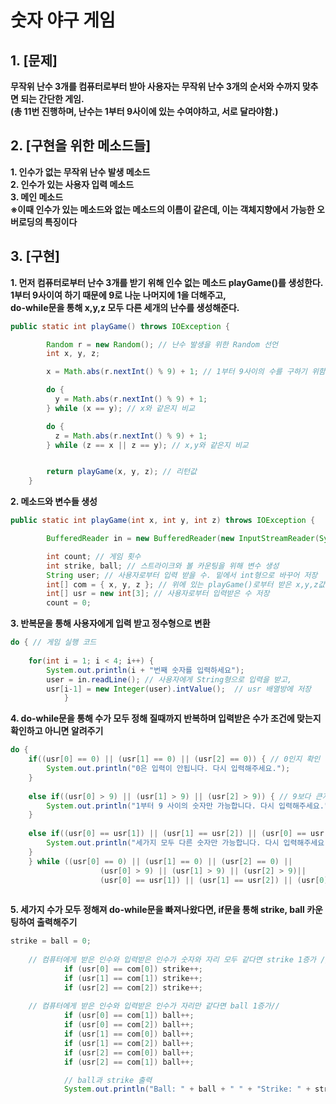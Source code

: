 # 숫자 야구 게임
## 1. [문제]
**무작위 난수 3개를 컴퓨터로부터 받아 사용자는 무작위 난수 3개의 순서와 수까지 맞추면 되는 간단한 게임.**   
**(총 11번 진행하며, 난수는 1부터 9사이에 있는 수여야하고, 서로 달라야함.)**
## 2. [구현을 위한 메소드들]
**1. 인수가 없는 무작위 난수 발생 메소드**     
**2. 인수가 있는 사용자 입력 메소드**    
**3. 메인 메소드**    
**※이때 인수가 있는 메소드와 없는 메소드의 이름이 같은데, 이는 객체지향에서 가능한 오버로딩의 특징이다**
## 3. [구현]
**1. 먼저 컴퓨터로부터 난수 3개를 받기 위해 인수 없는 메소드 playGame()를 생성한다.**    
**1부터 9사이여 하기 때문에 9로 나눈 나머지에 1을 더해주고,**   
**do-while문을 통해 x,y,z 모두 다른 세개의 난수를 생성해준다.**
``` java
public static int playGame() throws IOException {

		Random r = new Random(); // 난수 발생을 위한 Random 선언
		int x, y, z;

		x = Math.abs(r.nextInt() % 9) + 1; // 1부터 9사이의 수를 구하기 위함.

		do {
		  y = Math.abs(r.nextInt() % 9) + 1; 
		} while (x == y); // x와 같은지 비교

		do {
		  z = Math.abs(r.nextInt() % 9) + 1;
		} while (z == x || z == y); // x,y와 같은지 비교


		return playGame(x, y, z); // 리턴값
	}
```
**2. 메소드와 변수들 생성**
``` java
public static int playGame(int x, int y, int z) throws IOException {

		BufferedReader in = new BufferedReader(new InputStreamReader(System.in));

		int count; // 게임 횟수
		int strike, ball; // 스트라이크와 볼 카운팅을 위해 변수 생성
		String user; // 사용자로부터 입력 받을 수. 밑에서 int형으로 바꾸어 저장
		int[] com = { x, y, z }; // 위에 있는 playGame()로부터 받은 x,y,z값 저장
		int[] usr = new int[3]; // 사용자로부터 입력받은 수 저장
		count = 0; 
```
**3. 반복문을 통해 사용자에게 입력 받고 정수형으로 변환**
``` java
do { // 게임 실행 코드
				
	for(int i = 1; i < 4; i++) { 
		System.out.println(i + "번째 숫자를 입력하세요"); 
		user = in.readLine(); // 사용자에게 String형으로 입력을 받고,
		usr[i-1] = new Integer(user).intValue();  // usr 배열방에 저장
			}
```
**4. do-while문을 통해 수가 모두 정해 질때까지 반복하며 입력받은 수가 조건에 맞는지 확인하고 아니면 알려주기**
``` java
do {
	if((usr[0] == 0) || (usr[1] == 0) || (usr[2] == 0)) { // 0인지 확인
		System.out.println("0은 입력이 안됩니다. 다시 입력해주세요.");
	} 
				
	else if((usr[0] > 9) || (usr[1] > 9) || (usr[2] > 9)) { // 9보다 큰지 확인
		System.out.println("1부터 9 사이의 숫자만 가능합니다. 다시 입력해주세요.");
	} 
				
	else if((usr[0] == usr[1]) || (usr[1] == usr[2]) || (usr[0] == usr[2])) { // 모두 다른 수 인지 확인
		System.out.println("세가지 모두 다른 숫자만 가능합니다. 다시 입력해주세요.");
	}
	} while ((usr[0] == 0) || (usr[1] == 0) || (usr[2] == 0) || 
					(usr[0] > 9) || (usr[1] > 9) || (usr[2] > 9)|| 
					(usr[0] == usr[1]) || (usr[1] == usr[2]) || (usr[0] == usr[2]));
				
```
**5. 세가지 수가 모두 정해져 do-while문을 빠져나왔다면, if문을 통해 strike, ball 카운팅하여 출력해주기**
``` java
strike = ball = 0;
			
	// 컴퓨터에게 받은 인수와 입력받은 인수가 숫자와 자리 모두 같다면 strike 1증가 //
			if (usr[0] == com[0]) strike++; 
			if (usr[1] == com[1]) strike++;
			if (usr[2] == com[2]) strike++;
	
	// 컴퓨터에게 받은 인수와 입력받은 인수가 자리만 같다면 ball 1증가//
			if (usr[0] == com[1]) ball++;
			if (usr[0] == com[2]) ball++;
			if (usr[1] == com[0]) ball++;
			if (usr[1] == com[2]) ball++;
			if (usr[2] == com[0]) ball++;
			if (usr[2] == com[1]) ball++;

			// ball과 strike 출력
			System.out.println("Ball: " + ball + " " + "Strike: " + strike);
```
